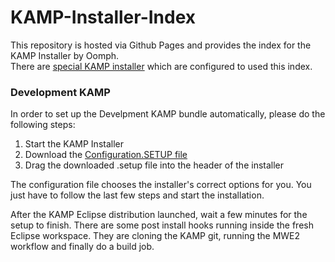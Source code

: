 # KAMP-Installer-Index
This repository is hosted via Github Pages and provides the index for the KAMP Installer by Oomph.   
There are [special KAMP installer](https://github.com/MartinLoeper/KAMP-Windows-Installer) which are configured to used this index. 

### Development KAMP
In order to set up the Develpment KAMP bundle automatically, please do the following steps:

1. Start the KAMP Installer
2. Download the [Configuration.SETUP file](https://raw.githubusercontent.com/MartinLoeper/KAMP-Installer-Index/master/setups/configuration.setup)
3. Drag the downloaded .setup file into the header of the installer

The configuration file chooses the installer's correct options for you. You just have to follow the last few steps and start the installation.

After the KAMP Eclipse distribution launched, wait a few minutes for the setup to finish. There are some post install hooks running inside the fresh Eclipse workspace. They are cloning the KAMP git, running the MWE2 workflow and finally do a build job.
